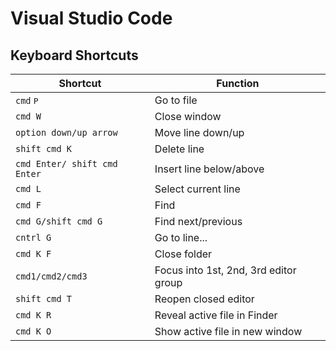 # Visual Studio Code

## Keyboard Shortcuts

| Shortcut                     | Function                              |
| ---------------------------- | ------------------------------------- |
| `cmd` <kbd>P</kbd>           | Go to file                            |
| `cmd W`                      | Close window                          |
| `option down/up arrow`       | Move line down/up                     |
| `shift cmd K`                | Delete line                           |
| `cmd Enter/ shift cmd Enter` | Insert line below/above               |
| `cmd L`                      | Select current line                   |
| `cmd F`                      | Find                                  |
| `cmd G/shift cmd G`          | Find next/previous                    |
| `cntrl G`                    | Go to line...                         |
| `cmd K F`                    | Close folder                          |
| `cmd1/cmd2/cmd3`             | Focus into 1st, 2nd, 3rd editor group |
| `shift cmd T`                | Reopen closed editor                  |
| `cmd K R`                    | Reveal active file in Finder          |
| `cmd K O`                    | Show active file in new window        |
